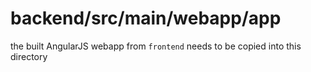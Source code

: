 # backend/src/main/webapp/app
the built AngularJS webapp from `frontend` needs to be copied into this directory
